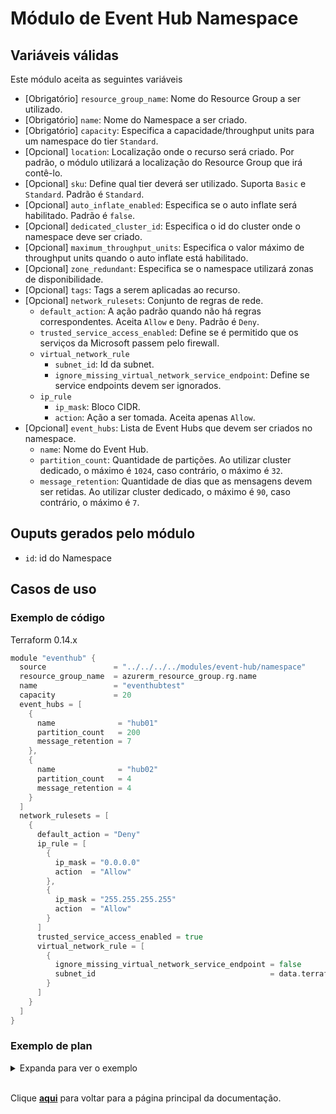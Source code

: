 # Módulo de Event Hub Namespace
## Variáveis válidas
Este módulo aceita as seguintes variáveis
* [Obrigatório] `resource_group_name`: Nome do Resource Group a ser utilizado.
* [Obrigatório] `name`: Nome do Namespace a ser criado.
* [Obrigatório] `capacity`: Especifica a capacidade/throughput units para um namespace do tier `Standard`.
* [Opcional] `location`: Localização onde o recurso será criado. Por padrão, o módulo utilizará a localização do Resource Group que irá contê-lo.
* [Opcional] `sku`: Define qual tier deverá ser utilizado. Suporta `Basic` e `Standard`. Padrão é `Standard`.
* [Opcional] `auto_inflate_enabled`: Especifica se o auto inflate será habilitado. Padrão é `false`.
* [Opcional] `dedicated_cluster_id`: Especifica o id do cluster onde o namespace deve ser criado.
* [Opcional] `maximum_throughput_units`: Especifica o valor máximo de throughput units quando o auto inflate está habilitado.
* [Opcional] `zone_redundant`: Especifica se o namespace utilizará zonas de disponibilidade.
* [Opcional] `tags`: Tags a serem aplicadas ao recurso.
* [Opcional] `network_rulesets`: Conjunto de regras de rede.
    * `default_action`: A ação padrão quando não há regras correspondentes. Aceita `Allow` e `Deny`. Padrão é `Deny`.
    * `trusted_service_access_enabled`: Define se é permitido que os serviços da Microsoft passem pelo firewall.
    * `virtual_network_rule`
        * `subnet_id`: Id da subnet.
        * `ignore_missing_virtual_network_service_endpoint`: Define se service endpoints devem ser ignorados.
    * `ip_rule`
        * `ip_mask`: Bloco CIDR. 
        * `action`: Ação a ser tomada. Aceita apenas `Allow`.
* [Opcional] `event_hubs`: Lista de Event Hubs que devem ser criados no namespace.
    * `name`: Nome do Event Hub.
    * `partition_count`: Quantidade de partições. Ao utilizar cluster dedicado, o máximo é `1024`, caso contrário, o máximo é `32`.
    * `message_retention`: Quantidade de dias que as mensagens devem ser retidas. Ao utilizar cluster dedicado, o máximo é `90`, caso contrário, o máximo é `7`.

## Ouputs gerados pelo módulo
* `id`: id do Namespace

## Casos de uso
### Exemplo de código
Terraform 0.14.x
``` Go
module "eventhub" {
  source               = "../../../../modules/event-hub/namespace"
  resource_group_name  = azurerm_resource_group.rg.name
  name                 = "eventhubtest"
  capacity             = 20
  event_hubs = [
    {
      name              = "hub01"
      partition_count   = 200
      message_retention = 7
    },
    {
      name              = "hub02"
      partition_count   = 4
      message_retention = 4
    }
  ]
  network_rulesets = [
    {
      default_action = "Deny"
      ip_rule = [
        {
          ip_mask = "0.0.0.0"
          action  = "Allow"
        },
        {
          ip_mask = "255.255.255.255"
          action  = "Allow"
        }
      ]
      trusted_service_access_enabled = true
      virtual_network_rule = [
        {
          ignore_missing_virtual_network_service_endpoint = false
          subnet_id                                       = data.terraform_remote_state.shared.outputs.vnet_subnet_ids[11]
        }
      ]
    }
  ]
}
```
### Exemplo de plan
<details><summary>Expanda para ver o exemplo</summary>

``` Go
Terraform will perform the following actions:

  # module.eventhub.azurerm_eventhub.event_hub["hub01"] will be created
  + resource "azurerm_eventhub" "event_hub" {
      + id                  = (known after apply)
      + message_retention   = 7
      + name                = "hub01"
      + namespace_name      = (known after apply)
      + partition_count     = 200
      + partition_ids       = (known after apply)
      + resource_group_name = "rg-onsite-dev"
      + status              = "Active"
    }

  # module.eventhub.azurerm_eventhub.event_hub["hub02"] will be created
  + resource "azurerm_eventhub" "event_hub" {
      + id                  = (known after apply)
      + message_retention   = 4
      + name                = "hub02"
      + namespace_name      = (known after apply)
      + partition_count     = 4
      + partition_ids       = (known after apply)
      + resource_group_name = "rg-onsite-dev"
      + status              = "Active"
    }

  # module.eventhub.azurerm_eventhub_namespace.ns will be created
  + resource "azurerm_eventhub_namespace" "ns" {
      + auto_inflate_enabled                      = false
      + capacity                                  = 20
      + dedicated_cluster_id                      = (known after apply)
      + default_primary_connection_string         = (sensitive value)
      + default_primary_connection_string_alias   = (sensitive value)
      + default_primary_key                       = (sensitive value)
      + default_secondary_connection_string       = (sensitive value)
      + default_secondary_connection_string_alias = (sensitive value)
      + default_secondary_key                     = (sensitive value)
      + id                                        = (known after apply)
      + location                                  = "eastus2"
      + maximum_throughput_units                  = (known after apply)
      + name                                      = (known after apply)
      + network_rulesets                          = [
          + {
              + default_action                 = "Deny"
              + ip_rule                        = [
                  + {
                      + action  = "Allow"
                      + ip_mask = "0.0.0.0"
                    },
                  + {
                      + action  = "Allow"
                      + ip_mask = "255.255.255.255"
                    },
                ]
              + trusted_service_access_enabled = true
              + virtual_network_rule           = [
                  + {
                      + ignore_missing_virtual_network_service_endpoint = true
                      + subnet_id                                       = "/subscriptions/05853494-3f9a-49ed-922f-d00105861b22/resourceGroups/rg-shared-dev/providers/Microsoft.Network/virtualNetworks/vnet-impulse-dev/subnets/subnet-platform-aks"
                    },
                ]
            },
        ]
      + resource_group_name                       = "rg-onsite-dev"
      + sku                                       = "Standard"
      + zone_redundant                            = true

      + identity {
          + principal_id = (known after apply)
          + tenant_id    = (known after apply)
          + type         = "SystemAssigned"
        }
    }

  # module.eventhub.random_string.random will be created
  + resource "random_string" "random" {
      + id          = (known after apply)
      + length      = 4
      + lower       = true
      + min_lower   = 0
      + min_numeric = 0
      + min_special = 0
      + min_upper   = 0
      + number      = false
      + result      = (known after apply)
      + special     = false
      + upper       = true
    }
```
</details>

<br/>

Clique [**aqui**](../../../README.md) para voltar para a página principal da documentação.

